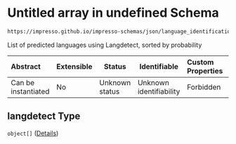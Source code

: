 # Untitled array in undefined Schema

```txt
https://impresso.github.io/impresso-schemas/json/language_identification/language_identification.schema.json#/properties/langdetect
```

List of predicted languages using Langdetect, sorted by probability


| Abstract            | Extensible | Status         | Identifiable            | Custom Properties | Additional Properties | Access Restrictions | Defined In                                                                                                 |
| :------------------ | ---------- | -------------- | ----------------------- | :---------------- | --------------------- | ------------------- | ---------------------------------------------------------------------------------------------------------- |
| Can be instantiated | No         | Unknown status | Unknown identifiability | Forbidden         | Allowed               | none                | [language_identification.schema.json\*](../out/language_identification.schema.json "open original schema") |

## langdetect Type

`object[]` ([Details](language_identification-definitions-lid.md))
